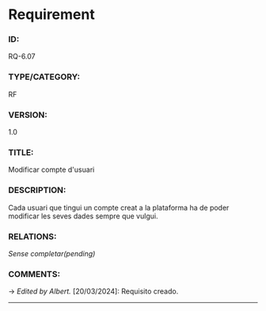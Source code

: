 # Requirement

### ID:
RQ-6.07
### TYPE/CATEGORY:
RF
### VERSION:
1.0
### TITLE:
Modificar compte d'usuari
### DESCRIPTION:
Cada usuari que tingui un compte creat a la plataforma ha de poder modificar les seves dades sempre que vulgui. 
### RELATIONS:
*Sense completar(pending)*
### COMMENTS:
&rarr; *Edited by Albert.* [20/03/2024]: Requisito creado.

---
